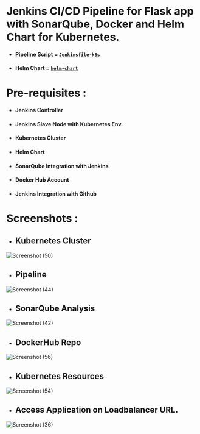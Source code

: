 # Jenkins CI/CD Pipeline for Flask app with SonarQube, Docker and Helm Chart for Kubernetes.


- #### Pipeline Script = [`Jenkinsfile-k8s`](Jenkinsfile-k8s)

- #### Helm Chart = [`helm-chart`](helm-chart)

# Pre-requisites :

- #### Jenkins Controller
- #### Jenkins Slave Node with Kubernetes Env.
- #### Kubernetes Cluster
- #### Helm Chart
- #### SonarQube Integration with Jenkins
- #### Docker Hub Account 
- #### Jenkins Integration with Github

# Screenshots :

- ## Kubernetes Cluster


![Screenshot (50)](https://user-images.githubusercontent.com/86839948/212459979-e0117131-483f-4c5b-a41c-2ba2250c0664.png)


- ## Pipeline


![Screenshot (44)](https://user-images.githubusercontent.com/86839948/212460559-af3b7ad1-49bb-4404-afdd-13e1873df3bb.png)


- ## SonarQube Analysis


![Screenshot (42)](https://user-images.githubusercontent.com/86839948/212460112-4f706aa8-591f-49e9-abbb-cdc812f8c381.png)


- ## DockerHub Repo


![Screenshot (56)](https://user-images.githubusercontent.com/86839948/212460704-9eef2d0f-4bbd-4ec7-9d0e-edbbe89ab699.png)


- ## Kubernetes Resources 


![Screenshot (54)](https://user-images.githubusercontent.com/86839948/212460026-9091caa7-95a6-460c-9128-6b417c639c8e.png)


- ## Access Application on Loadbalancer URL.


![Screenshot (36)](https://user-images.githubusercontent.com/86839948/211161336-531aceaa-021d-4e71-b504-30e2b7383e21.jpg)


